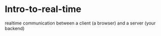 # Intro-to-real-time
realtime communication between a client (a browser) and a server (your backend)
